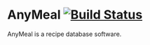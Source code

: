 # AnyMeal [![Build Status](https://travis-ci.org/wedesoft/anymeal.svg?branch=master)](https://travis-ci.org/wedesoft/anymeal)

AnyMeal is a recipe database software.
